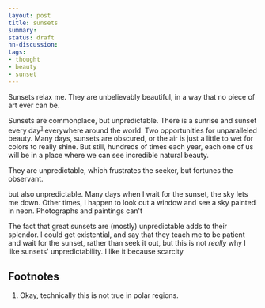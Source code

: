 ```yaml
---
layout: post
title: sunsets
summary:
status: draft
hn-discussion:
tags:
- thought
- beauty
- sunset
---
```


Sunsets relax me. They are unbelievably beautiful, in a way that no piece of art ever can be.

Sunsets are commonplace, but unpredictable. There is a sunrise and sunset every day<sup><a href="f1">1</a></sup> everywhere around the world. Two opportunities for unparalleled beauty. Many days, sunsets are obscured, or the air is just a little to wet for colors to really shine. But still, hundreds of times each year, each one of us will be in a place where we can see incredible natural beauty.

They are unpredictable, which frustrates the seeker, but fortunes the observant.

but also unpredictable. Many days when I wait for the sunset, the sky lets me down. Other times, I happen to look out a window and see a sky painted in neon. Photographs and paintings can't 

The fact that great sunsets are (mostly) unpredictable adds to their splendor. I could get existential, and say that they teach me to be patient and wait for the sunset, rather than seek it out, but this is not _really_ why I like sunsets' unpredictability. I like it because scarcity 


## Footnotes

<ol>
    <li id="f1"> Okay, technically this is not true in polar regions.</li>
</ol>
